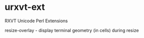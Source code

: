 # urxvt-ext
RXVT Unicode Perl Extensions

resize-overlay - display terminal geometry (in cells) during resize
